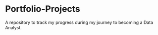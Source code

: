 # Portfolio-Projects

  A repository to track my progress during my journey to becoming a Data Analyst. 
